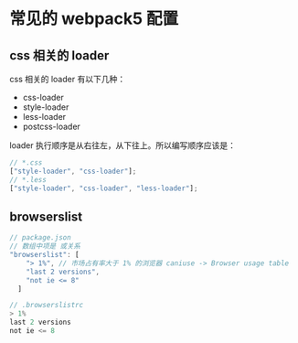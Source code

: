 # 常见的 webpack5 配置

## css 相关的 loader

css 相关的 loader 有以下几种：

-   css-loader
-   style-loader
-   less-loader
-   postcss-loader

loader 执行顺序是从右往左，从下往上。所以编写顺序应该是：

```js
// *.css
["style-loader", "css-loader"];
// *.less
["style-loader", "css-loader", "less-loader"];
```

## browserslist

```js
// package.json
// 数组中项是 或关系
"browserslist": [
    "> 1%", // 市场占有率大于 1% 的浏览器 caniuse -> Browser usage table
    "last 2 versions",
    "not ie <= 8"
  ]

// .browserslistrc
> 1%
last 2 versions
not ie <= 8
```
